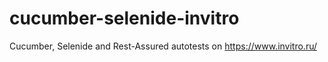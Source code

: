 # cucumber-selenide-invitro
Cucumber, Selenide and Rest-Assured autotests on https://www.invitro.ru/
